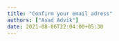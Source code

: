 ```yaml
---
title: "Confirm your email adress"
authors: ["Asad Advik"]
date: 2021-08-06T22:04:00+05:30
---
```


